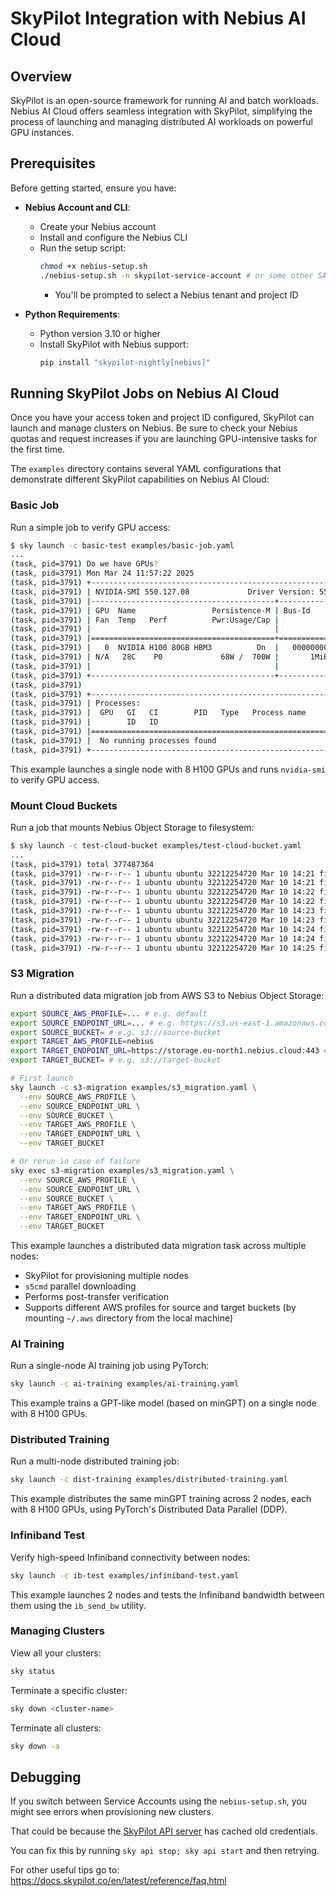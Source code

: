 # SkyPilot Integration with Nebius AI Cloud

## Overview

SkyPilot is an open-source framework for running AI and batch workloads. Nebius AI Cloud offers seamless integration with SkyPilot, simplifying the process of launching and managing distributed AI workloads on powerful GPU instances.

## Prerequisites

Before getting started, ensure you have:

- **Nebius Account and CLI**:
  - Create your Nebius account
  - Install and configure the Nebius CLI
  - Run the setup script:
    ```bash
    chmod +x nebius-setup.sh 
    ./nebius-setup.sh -n skypilot-service-account # or some other SA name
    ```
    - You'll be prompted to select a Nebius tenant and project ID

- **Python Requirements**:
  - Python version 3.10 or higher
  - Install SkyPilot with Nebius support:
    ```bash
    pip install "skypilot-nightly[nebius]"
    ```

## Running SkyPilot Jobs on Nebius AI Cloud

Once you have your access token and project ID configured, SkyPilot can launch and manage clusters on Nebius. Be sure to check your Nebius quotas and request increases if you are launching GPU-intensive tasks for the first time.

The `examples` directory contains several YAML configurations that demonstrate different SkyPilot capabilities on Nebius AI Cloud:

### Basic Job

Run a simple job to verify GPU access:

```bash
$ sky launch -c basic-test examples/basic-job.yaml
...
(task, pid=3791) Do we have GPUs?
(task, pid=3791) Mon Mar 24 11:57:22 2025       
(task, pid=3791) +-----------------------------------------------------------------------------------------+
(task, pid=3791) | NVIDIA-SMI 550.127.08             Driver Version: 550.127.08     CUDA Version: 12.4     |
(task, pid=3791) |-----------------------------------------+------------------------+----------------------+
(task, pid=3791) | GPU  Name                 Persistence-M | Bus-Id          Disp.A | Volatile Uncorr. ECC |
(task, pid=3791) | Fan  Temp   Perf          Pwr:Usage/Cap |           Memory-Usage | GPU-Util  Compute M. |
(task, pid=3791) |                                         |                        |               MIG M. |
(task, pid=3791) |=========================================+========================+======================|
(task, pid=3791) |   0  NVIDIA H100 80GB HBM3          On  |   00000000:8A:00.0 Off |                    0 |
(task, pid=3791) | N/A   28C    P0             68W /  700W |       1MiB /  81559MiB |      0%      Default |
(task, pid=3791) |                                         |                        |             Disabled |
(task, pid=3791) +-----------------------------------------+------------------------+----------------------+
(task, pid=3791)                                                                                          
(task, pid=3791) +-----------------------------------------------------------------------------------------+
(task, pid=3791) | Processes:                                                                              |
(task, pid=3791) |  GPU   GI   CI        PID   Type   Process name                              GPU Memory |
(task, pid=3791) |        ID   ID                                                               Usage      |
(task, pid=3791) |=========================================================================================|
(task, pid=3791) |  No running processes found                                                             |
(task, pid=3791) +-----------------------------------------------------------------------------------------+
```

This example launches a single node with 8 H100 GPUs and runs `nvidia-smi` to verify GPU access.

### Mount Cloud Buckets

Run a job that mounts Nebius Object Storage to filesystem:

```bash
$ sky launch -c test-cloud-bucket examples/test-cloud-bucket.yaml
...
(task, pid=3791) total 377487364
(task, pid=3791) -rw-r--r-- 1 ubuntu ubuntu 32212254720 Mar 10 14:21 file_1
(task, pid=3791) -rw-r--r-- 1 ubuntu ubuntu 32212254720 Mar 10 14:21 file_2
(task, pid=3791) -rw-r--r-- 1 ubuntu ubuntu 32212254720 Mar 10 14:22 file_3
(task, pid=3791) -rw-r--r-- 1 ubuntu ubuntu 32212254720 Mar 10 14:22 file_4
(task, pid=3791) -rw-r--r-- 1 ubuntu ubuntu 32212254720 Mar 10 14:23 file_5
(task, pid=3791) -rw-r--r-- 1 ubuntu ubuntu 32212254720 Mar 10 14:23 file_6
(task, pid=3791) -rw-r--r-- 1 ubuntu ubuntu 32212254720 Mar 10 14:24 file_7
(task, pid=3791) -rw-r--r-- 1 ubuntu ubuntu 32212254720 Mar 10 14:24 file_8
(task, pid=3791) -rw-r--r-- 1 ubuntu ubuntu 32212254720 Mar 10 14:25 file_9
```

### S3 Migration

Run a distributed data migration job from AWS S3 to Nebius Object Storage:

```bash
export SOURCE_AWS_PROFILE=... # e.g. default
export SOURCE_ENDPOINT_URL=... # e.g. https://s3.us-east-1.amazonaws.com
export SOURCE_BUCKET= # e.g. s3://source-bucket
export TARGET_AWS_PROFILE=nebius
export TARGET_ENDPOINT_URL=https://storage.eu-north1.nebius.cloud:443 # change to your region
export TARGET_BUCKET= # e.g. s3://target-bucket

# First launch
sky launch -c s3-migration examples/s3_migration.yaml \
  --env SOURCE_AWS_PROFILE \
  --env SOURCE_ENDPOINT_URL \
  --env SOURCE_BUCKET \
  --env TARGET_AWS_PROFILE \
  --env TARGET_ENDPOINT_URL \
  --env TARGET_BUCKET

# Or rerun in case of failure
sky exec s3-migration examples/s3_migration.yaml \
  --env SOURCE_AWS_PROFILE \
  --env SOURCE_ENDPOINT_URL \
  --env SOURCE_BUCKET \
  --env TARGET_AWS_PROFILE \
  --env TARGET_ENDPOINT_URL \
  --env TARGET_BUCKET
```

This example launches a distributed data migration task across multiple nodes:
- SkyPilot for provisioning multiple nodes
- `s5cmd` parallel downloading
- Performs post-transfer verification
- Supports different AWS profiles for source and target buckets (by mounting `~/.aws` directory from the local machine) 

### AI Training

Run a single-node AI training job using PyTorch:

```bash
sky launch -c ai-training examples/ai-training.yaml
```

This example trains a GPT-like model (based on minGPT) on a single node with 8 H100 GPUs.

### Distributed Training

Run a multi-node distributed training job:

```bash
sky launch -c dist-training examples/distributed-training.yaml
```

This example distributes the same minGPT training across 2 nodes, each with 8 H100 GPUs, using PyTorch's Distributed Data Parallel (DDP).

### Infiniband Test

Verify high-speed Infiniband connectivity between nodes:

```bash
sky launch -c ib-test examples/infiniband-test.yaml
```

This example launches 2 nodes and tests the Infiniband bandwidth between them using the `ib_send_bw` utility.

### Managing Clusters

View all your clusters:

```bash
sky status
```

Terminate a specific cluster:

```bash
sky down <cluster-name>
```

Terminate all clusters:

```bash
sky down -a
```

## Debugging

If you switch between Service Accounts using the `nebius-setup.sh`, you might see errors when provisioning new clusters.

That could be because the [SkyPilot API server](https://docs.skypilot.co/en/latest/reference/async.html#skypilot-api-server) has cached old credentials.

You can fix this by running `sky api stop; sky api start` and then retrying. 

For other useful tips go to: https://docs.skypilot.co/en/latest/reference/faq.html
